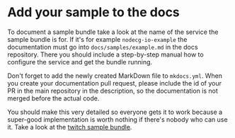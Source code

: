 # Add your sample to the docs

To document a sample bundle take a look at the name of the service the sample bundle is for. If it's for example `nodecg-io-example` the documentation must go into `docs/samples/example.md` in the docs repository. There you should include a step-by-step manual how to configure the service and get the bundle running.

Don't forget to add the newly created MarkDown file to `mkdocs.yml`. When you create your documentation pull request, please include the id of your PR in the main repository in the description, so the documentation is not merged before the actual code.

You should make this very detailed so everyone gets it to work because a super-good implementation is worth nothing if there's nobody who can use it. Take a look at the [twitch sample bundle](../samples/twitch-chat.md).
